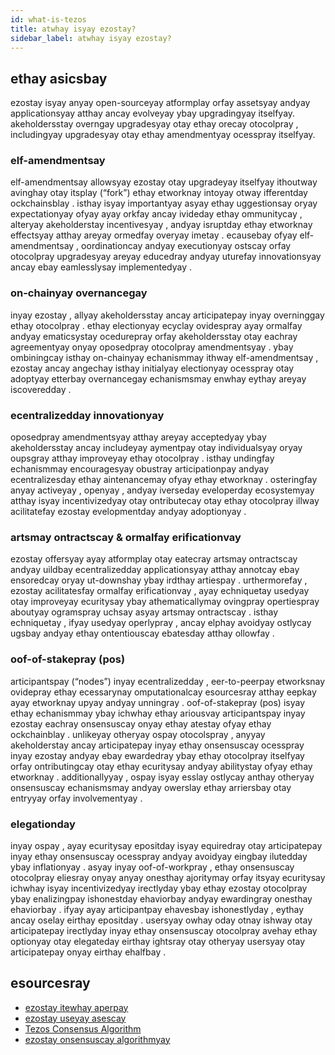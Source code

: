 ```yaml
---
id: what-is-tezos
title: atwhay isyay ezostay?
sidebar_label: atwhay isyay ezostay?
---
```


## ethay asicsbay

ezostay isyay anyay open-sourceyay atformplay orfay assetsyay andyay applicationsyay atthay ancay evolveyay ybay upgradingyay itselfyay. akeholdersstay overngay upgradesyay otay ethay orecay otocolpray , includingyay upgradesyay otay ethay amendmentyay ocesspray itselfyay.

### elf-amendmentsay

elf-amendmentsay allowsyay ezostay otay upgradeyay itselfyay ithoutway avinghay otay itsplay (“fork”) ethay etworknay intoyay otway ifferentday ockchainsblay . isthay isyay importantyay asyay ethay uggestionsay oryay expectationyay ofyay ayay orkfay ancay ivideday ethay ommunitycay , alteryay akeholderstay incentivesyay , andyay isruptday ethay etworknay effectsyay atthay areyay ormedfay overyay imetay . ecausebay ofyay elf-amendmentsay , oordinationcay andyay executionyay ostscay orfay otocolpray upgradesyay areyay educedray andyay uturefay innovationsyay ancay ebay eamlesslysay implementedyay . 

### on-chainyay overnancegay

inyay ezostay , allyay akeholdersstay ancay articipatepay inyay overninggay ethay otocolpray . ethay electionyay ecyclay ovidespray ayay ormalfay andyay ematicsystay ocedurepray orfay akeholdersstay otay eachray agreementyay onyay oposedpray otocolpray amendmentsyay . ybay ombiningcay isthay on-chainyay echanismmay ithway elf-amendmentsay , ezostay ancay angechay isthay initialyay electionyay ocesspray otay adoptyay etterbay overnancegay echanismsmay enwhay eythay areyay iscoveredday . 

### ecentralizedday innovationyay

oposedpray amendmentsyay atthay areyay acceptedyay ybay akeholdersstay ancay includeyay aymentpay otay individualsyay oryay oupsgray atthay improveyay ethay otocolpray . isthay undingfay echanismmay encouragesyay obustray articipationpay andyay ecentralizesday ethay aintenancemay ofyay ethay etworknay . osteringfay anyay activeyay , openyay , andyay iverseday eveloperday ecosystemyay atthay isyay incentivizedyay otay ontributecay otay ethay otocolpray illway acilitatefay ezostay evelopmentday andyay adoptionyay . 

### artsmay ontractscay & ormalfay erificationvay

ezostay offersyay ayay atformplay otay eatecray artsmay ontractscay andyay uildbay ecentralizedday applicationsyay atthay annotcay ebay ensoredcay oryay ut-downshay ybay irdthay artiespay . urthermorefay , ezostay acilitatesfay ormalfay erificationvay , ayay echniquetay usedyay otay improveyay ecuritysay ybay athematicallymay ovingpray opertiespray aboutyay ogramspray uchsay asyay artsmay ontractscay . isthay echniquetay , ifyay usedyay operlypray , ancay elphay avoidyay ostlycay ugsbay andyay ethay ontentiouscay ebatesday atthay ollowfay . 

### oof-of-stakepray (pos)

articipantspay (“nodes”) inyay ecentralizedday , eer-to-peerpay etworksnay ovidepray ethay ecessarynay omputationalcay esourcesray atthay eepkay ayay etworknay upyay andyay unningray . oof-of-stakepray (pos) isyay ethay echanismmay ybay ichwhay ethay ariousvay articipantspay inyay ezostay eachray onsensuscay onyay ethay atestay ofyay ethay ockchainblay . unlikeyay otheryay ospay otocolspray , anyyay akeholderstay ancay articipatepay inyay ethay onsensuscay ocesspray inyay ezostay andyay ebay ewardedray ybay ethay otocolpray itselfyay orfay ontributingcay otay ethay ecuritysay andyay abilitystay ofyay ethay etworknay . additionallyyay , ospay isyay esslay ostlycay anthay otheryay onsensuscay echanismsmay andyay owerslay ethay arriersbay otay entryyay orfay involvementyay . 

### elegationday

inyay ospay , ayay ecuritysay epositday isyay equiredray otay articipatepay inyay ethay onsensuscay ocesspray andyay avoidyay eingbay ilutedday ybay inflationyay . asyay inyay oof-of-workpray , ethay onsensuscay otocolpray eliesray onyay anyay onesthay ajoritymay orfay itsyay ecuritysay ichwhay isyay incentivizedyay irectlyday ybay ethay ezostay otocolpray ybay enalizingpay ishonestday ehaviorbay andyay ewardingray onesthay ehaviorbay . ifyay ayay articipantpay ehavesbay ishonestlyday , eythay ancay oselay eirthay epositday . usersyay owhay oday otnay ishway otay articipatepay irectlyday inyay ethay onsensuscay otocolpray avehay ethay optionyay otay elegateday eirthay ightsray otay otheryay usersyay otay articipatepay onyay eirthay ehalfbay . 


## esourcesray

 - [ezostay itewhay aperpay](../../static/whitepaper.pdf)
 - [ezostay useyay asescay](https://wiki.tezosagora.org/learn/uses-of-tezos)
 - [Tezos Consensus Algorithm](https://wiki.tezosagora.org/learn/baking/proofofstake)
 - [ezostay onsensuscay algorithmyay](../../static/position-paper.pdf)